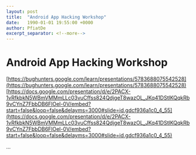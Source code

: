 ```yaml
---
layout: post
title:  "Android App Hacking Workshop"
date:   1990-01-01 19:55:00 +0000
author: PfiatDe
excerpt_separator: <!--more-->
---
```


# Android App Hacking Workshop
[https://bughunters.google.com/learn/presentations/5783688075542528](https://bughunters.google.com/learn/presentations/5783688075542528)
[https://docs.google.com/presentation/d/e/2PACX-1vRfkbkN5WBmVMMmLLc03vuCffss824QdjgeT8wazOL_JKq41DStlKQqkRb9vCYnZ7FbbDB6FlOel-0V/embed?start=false&loop=false&delayms=3000#slide=id.gdcf936a1c0_4_55](https://docs.google.com/presentation/d/e/2PACX-1vRfkbkN5WBmVMMmLLc03vuCffss824QdjgeT8wazOL_JKq41DStlKQqkRb9vCYnZ7FbbDB6FlOel-0V/embed?start=false&loop=false&delayms=3000#slide=id.gdcf936a1c0_4_55)

...
<!--more-->
